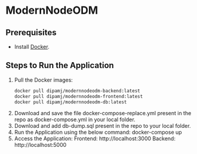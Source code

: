 # ModernNodeODM

## Prerequisites
- Install [Docker](https://www.docker.com/get-started).

## Steps to Run the Application
1. Pull the Docker images:
   ```bash
   docker pull dipamj/modernnodeodm-backend:latest
   docker pull dipamj/modernnodeodm-frontend:latest
   docker pull dipamj/modernnodeodm-db:latest
2. Download and save the file docker-compose-replace.yml present in the repo as docker-compose.yml in your local folder.
3. Download and add db-dump.sql present in the repo to your local folder.
4. Run the Application using the below command:
   docker-compose up
5. Access the Application:
   Frontend: http://localhost:3000
   Backend: http://localhost:5000
